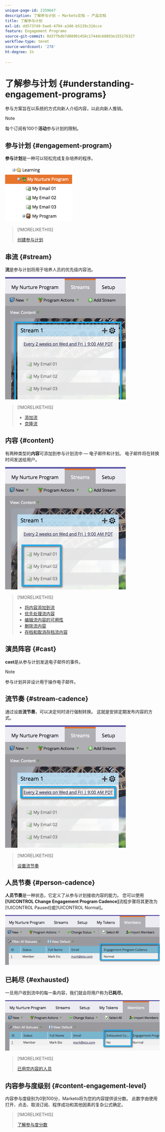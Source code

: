 ```yaml
---
unique-page-id: 2359647
description: 了解参与计划 — Marketo文档 — 产品文档
title: 了解参与计划
exl-id: dd573749-5ae6-4794-a340-b5139c316cce
feature: Engagement Programs
source-git-commit: 0d37fbdb7d08901458c1744dc68893e155176327
workflow-type: tm+mt
source-wordcount: '278'
ht-degree: 1%

---
```


# 了解参与计划 {#understanding-engagement-programs}

参与方案旨在以系统的方式向新人介绍内容，以此向新人推销。

>[!NOTE]
>
>每个订阅有100个&#x200B;**活动**&#x200B;参与计划的限制。

## 参与计划 {#engagement-program}

**参与计划**&#x200B;是一种可以轻松完成复杂培养的程序。

![](assets/image2014-9-15-15-3a24-3a57.png)

>[!MORELIKETHIS]
>
>[创建参与计划](/help/marketo/product-docs/email-marketing/drip-nurturing/creating-an-engagement-program/create-an-engagement-program.md)

## 串流 {#stream}

**流**&#x200B;是参与计划将用于培养人员的优先级内容池。

![](assets/image2014-9-15-15-3a25-3a4.png)

>[!MORELIKETHIS]
>
>* [添加流](/help/marketo/product-docs/email-marketing/drip-nurturing/creating-an-engagement-program/add-a-stream.md)
>* [克隆流](/help/marketo/product-docs/email-marketing/drip-nurturing/engagement-program-streams/clone-a-stream.md)

## 内容 {#content}

有两种类型的&#x200B;**内容**&#x200B;可添加到参与计划流中 — 电子邮件和计划。 电子邮件将在转换时间发送给用户。

![](assets/image2014-9-15-15-3a25-3a18.png)

>[!MORELIKETHIS]
>
>* [将内容添加到流](/help/marketo/product-docs/email-marketing/drip-nurturing/creating-an-engagement-program/add-content-to-a-stream.md)
>* [优先处理流内容](/help/marketo/product-docs/email-marketing/drip-nurturing/using-stream-content/prioritize-stream-content.md)
>* [编辑流内容的可用性](/help/marketo/product-docs/email-marketing/drip-nurturing/using-stream-content/edit-availability-of-stream-content.md)
>* [删除流内容](/help/marketo/product-docs/email-marketing/drip-nurturing/using-stream-content/remove-stream-content.md)
>* [存档和取消存档流内容](/help/marketo/product-docs/email-marketing/drip-nurturing/using-stream-content/archive-and-unarchive-stream-content.md)

## 演员阵容 {#cast}

**cast**&#x200B;是从参与计划发送电子邮件的事件。

>[!NOTE]
>
>参与计划并非设计用于操作电子邮件。

## 流节奏 {#stream-cadence}

通过设置&#x200B;**流节奏**，可以决定何时进行强制转换。 这就是安排定期发布内容的方式。

![](assets/image2014-9-15-15-3a25-3a27.png)

>[!MORELIKETHIS]
>
>[设置流节奏](/help/marketo/product-docs/email-marketing/drip-nurturing/engagement-program-streams/set-stream-cadence.md)

## 人员节奏 {#person-cadence}

**人员节奏**&#x200B;是一种状态，它定义了从参与计划接收内容的能力。 您可以使用&#x200B;**[!UICONTROL Change Engagement Program Cadence]**&#x200B;流程步骤将其更改为[!UICONTROL Paused]或[!UICONTROL Normal]。

![](assets/image2014-9-15-15-3a25-3a55.png)

## 已耗尽 {#exhausted}

一旦用户收到流中的每一条内容，我们就会将用户称为&#x200B;**已耗尽**。

![](assets/image2014-9-15-15-3a26-3a5.png)

>[!MORELIKETHIS]
>
>[已用完内容的人员](/help/marketo/product-docs/email-marketing/drip-nurturing/using-engagement-programs/people-who-have-exhausted-content.md)

## 内容参与度级别 {#content-engagement-level}

内容参与度级别为0到100分，Marketo将为您的内容提供该分数。 此数字由使用打开、点击、取消订阅、程序成功和其他因素的复杂公式确定。

>[!MORELIKETHIS]
>
>[了解参与度分数](/help/marketo/product-docs/email-marketing/drip-nurturing/reports-and-notifications/understanding-the-engagement-score.md)

